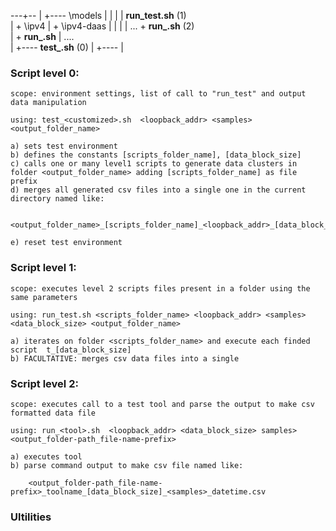 
---+--
   |
   +---- \models
   |         |
   |         | **run_test.sh**  (1)        
   |         + \ipv4 
   |         + \ipv4-daas
   |         |      |
   |        ...     +  **run_<tool1>.sh**   (2)  
   |                +  **run_<tool2>.sh** 
   |                   ....  
   |
   +---- **test_<customized>.sh**  (0) 
   |
   +---- 
   |

### Script level 0: 

    scope: environment settings, list of call to "run_test" and output data manipulation

	using: test_<customized>.sh  <loopback_addr> <samples> <output_folder_name>

	a) sets test environment 
	b) defines the constants [scripts_folder_name], [data_block_size]
 	c) calls one or many level1 scripts to generate data clusters in folder <output_folder_name> adding [scripts_folder_name] as file prefix
	d) merges all generated csv files into a single one in the current directory named like: 

		<output_folder_name>_[scripts_folder_name]_<loopback_addr>_[data_block_size]_<samples>_Daytime.csv 
	
	e) reset test environment

          
### Script level 1: 
    
    scope: executes level 2 scripts files present in a folder using the same parameters

	using: run_test.sh <scripts_folder_name> <loopback_addr> <samples> <data_block_size> <output_folder_name>
	
	a) iterates on folder <scripts_folder_name> and execute each finded script  t_[data_block_size]
	b) FACULTATIVE: merges csv data files into a single 



### Script level 2: 

    scope: executes call to a test tool and parse the output to make csv formatted data file 

	using: run_<tool>.sh  <loopback_addr> <data_block_size> samples> <output_folder-path_file-name-prefix>

	a) executes tool 
 	b) parse command output to make csv file named like: 

		<output_folder-path_file-name-prefix>_toolname_[data_block_size]_<samples>_datetime.csv
  
  
### Ultilities

